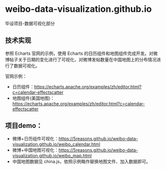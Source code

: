 # weibo-data-visualization.github.io
毕设项目-数据可视化部分
## 技术实现
参照 Echarts 官网的示例，使用 Echarts 的日历组件和地图组件完成开发。对微博帖子关于日期的变化进行了可视化，对微博发帖数量在中国地图上的分布情况进行了数据可视化。

官网示例：
- 日历组件：https://echarts.apache.org/examples/zh/editor.html?c=calendar-effectscatter
- 地图组件(美国地图)：https://echarts.apache.org/examples/zh/editor.html?c=calendar-effectscatter

## 项目demo：
- 微博+日历组件可视化：https://5reasons.github.io/weibo-data-visualization.github.io/weibo_calendar.html
- 微博+中国地图可视化：https://5reasons.github.io/weibo-data-visualization.github.io/weibo_map.html
- 中国地图数据见 china.js，依照示例略作替换地图文件、加入数据即可。